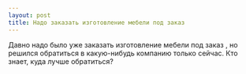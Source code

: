 ```yaml
---
layout: post 
title: Надо заказать изготовление мебели под заказ ‌‌ 
--- 
```

Давно надо было уже заказать изготовление мебели под заказ ‌‌, но решился обратиться в какую-нибудь компанию только сейчас. Кто знает, куда лучше обратиться?